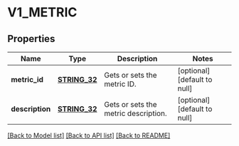 # V1_METRIC

## Properties
Name | Type | Description | Notes
------------ | ------------- | ------------- | -------------
**metric_id** | [**STRING_32**](STRING_32.md) | Gets or sets the metric ID. | [optional] [default to null]
**description** | [**STRING_32**](STRING_32.md) | Gets or sets the metric description. | [optional] [default to null]

[[Back to Model list]](../README.md#documentation-for-models) [[Back to API list]](../README.md#documentation-for-api-endpoints) [[Back to README]](../README.md)


